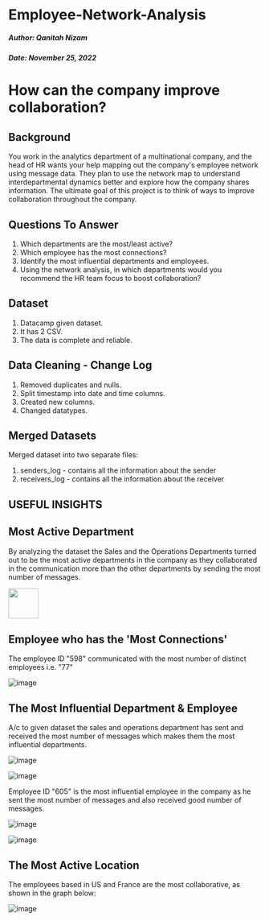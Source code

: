 # Employee-Network-Analysis

##### Author: Qanitah Nizam

##### Date: November 25, 2022

# How can the company improve collaboration?
 
 
## Background
You work in the analytics department of a multinational company, and the head of 
HR wants your help mapping out the company's employee network using message data. 
They plan to use the network map to understand interdepartmental dynamics better 
and explore how the company shares information. The ultimate goal of this project 
is to think of ways to improve collaboration throughout the company.


## Questions To Answer
 1. Which departments are the most/least active?
 2. Which employee has the most connections?
 3. Identify the most influential departments and employees.
 4. Using the network analysis, in which departments would you recommend the HR team 
    focus to boost collaboration?
 
 ## Dataset
 1. Datacamp given dataset.
 2. It has 2 CSV.
 3. The data is complete and reliable.
 
 ## Data Cleaning - Change Log
 1. Removed duplicates and nulls.
 2. Split timestamp into date and time columns.
 3. Created new columns.
 4. Changed datatypes.

 
 ## Merged Datasets
 Merged dataset into two separate files:
 1. senders_log - contains all the information about the sender
 2. receivers_log - contains all the information about the receiver
 
 ## USEFUL INSIGHTS
 
 ## Most Active Department
 By analyzing the dataset the Sales and the Operations Departments turned 
 out to be the most active departments in the company as they collaborated
 in the communication more than the other departments by sending the most 
 number of messages.
 
 <img src="https://github.com/canitah/Employee-Network-Analysis/blob/main/images/active_dpt.png" height="60" width="60" >
 
 
 ## Employee who has the 'Most Connections'
 The employee ID "598" communicated with the most number of distinct employees
 i.e. "77"
 
 ![image](https://github.com/canitah/Employee-Network-Analysis/blob/main/images/mostConnections.png)
 
 
 ## The Most Influential Department & Employee
 A/c to given dataset the sales and operations department has sent and received 
 the most number of messages which makes them the most influential departments.
 
 ![image](https://github.com/canitah/Employee-Network-Analysis/blob/main/images/active_dpt.png)
 
 ![image](https://github.com/canitah/Employee-Network-Analysis/blob/main/images/influential_dept.png)
 
 Employee ID "605" is the most influential employee in the company as he sent 
 the most number of messages and also received good number of messages.
 
 ![image](https://github.com/canitah/Employee-Network-Analysis/blob/main/images/sentMostmsgs.png)
 
 ![image](https://github.com/canitah/Employee-Network-Analysis/blob/main/images/recMostmsgs.png)
 
 
 ## The Most Active Location 
 The employees based in US and France are the most collaborative, as shown in the 
 graph below:
 
 ![image](https://github.com/canitah/Employee-Network-Analysis/blob/main/images/ActiveLocation.png)

 
 
 
 
 

 
